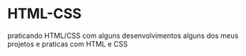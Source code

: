 # HTML-CSS
praticando HTML/CSS com alguns desenvolvimentos 
alguns dos meus projetos e praticas com HTML e CSS 
